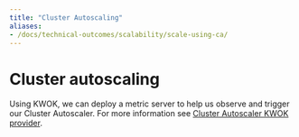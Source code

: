 ```yaml
---
title: "Cluster Autoscaling"
aliases:
- /docs/technical-outcomes/scalability/scale-using-ca/
---
```


# Cluster autoscaling

Using KWOK, we can deploy a metric server to help us observe and trigger our Cluster Autoscaler.
For more information see
[Cluster Autoscaler KWOK provider](https://github.com/kubernetes/autoscaler/tree/master/cluster-autoscaler/cloudprovider/kwok).
